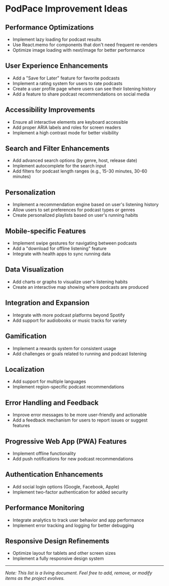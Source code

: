 # PodPace Improvement Ideas

## Performance Optimizations
- Implement lazy loading for podcast results
- Use React.memo for components that don't need frequent re-renders
- Optimize image loading with next/image for better performance

## User Experience Enhancements
- Add a "Save for Later" feature for favorite podcasts
- Implement a rating system for users to rate podcasts
- Create a user profile page where users can see their listening history
- Add a feature to share podcast recommendations on social media

## Accessibility Improvements
- Ensure all interactive elements are keyboard accessible
- Add proper ARIA labels and roles for screen readers
- Implement a high contrast mode for better visibility

## Search and Filter Enhancements
- Add advanced search options (by genre, host, release date)
- Implement autocomplete for the search input
- Add filters for podcast length ranges (e.g., 15-30 minutes, 30-60 minutes)

## Personalization
- Implement a recommendation engine based on user's listening history
- Allow users to set preferences for podcast types or genres
- Create personalized playlists based on user's running habits

## Mobile-specific Features
- Implement swipe gestures for navigating between podcasts
- Add a "download for offline listening" feature
- Integrate with health apps to sync running data

## Data Visualization
- Add charts or graphs to visualize user's listening habits
- Create an interactive map showing where podcasts are produced

## Integration and Expansion
- Integrate with more podcast platforms beyond Spotify
- Add support for audiobooks or music tracks for variety

## Gamification
- Implement a rewards system for consistent usage
- Add challenges or goals related to running and podcast listening

## Localization
- Add support for multiple languages
- Implement region-specific podcast recommendations

## Error Handling and Feedback
- Improve error messages to be more user-friendly and actionable
- Add a feedback mechanism for users to report issues or suggest features

## Progressive Web App (PWA) Features
- Implement offline functionality
- Add push notifications for new podcast recommendations

## Authentication Enhancements
- Add social login options (Google, Facebook, Apple)
- Implement two-factor authentication for added security

## Performance Monitoring
- Integrate analytics to track user behavior and app performance
- Implement error tracking and logging for better debugging

## Responsive Design Refinements
- Optimize layout for tablets and other screen sizes
- Implement a fully responsive design system

---

*Note: This list is a living document. Feel free to add, remove, or modify items as the project evolves.*